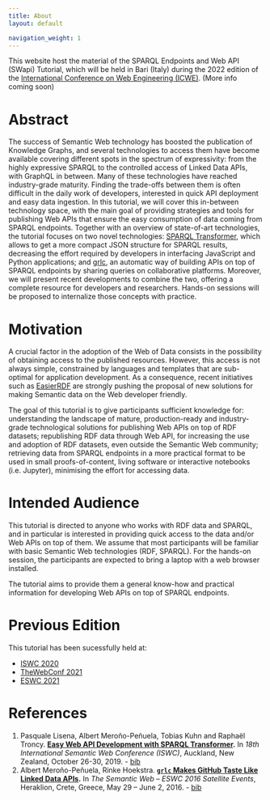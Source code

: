```yaml
---
title: About
layout: default

navigation_weight: 1
---
```


This website host the material of the SPARQL Endpoints and Web API (SWapi) Tutorial,
which will be held in Bari (Italy) during the 2022 edition of the [International Conference on Web Engineering (ICWE)](https://icwe2022.webengineering.org/). (More info coming soon)

<!-- The videos of this tutorial are available on [YouTube](https://www.youtube.com/playlist?list=PLSsFTlM4Tf905v1-mSsm1elWXOjDcANYP). -->

# Abstract
The success of Semantic Web technology has boosted the publication of Knowledge Graphs, and several technologies to access them have become available covering different spots in the spectrum of expressivity: from the highly expressive SPARQL to the controlled access of Linked Data APIs, with GraphQL in between. Many of these technologies have reached industry-grade maturity. Finding the trade-offs between them is often difficult in the daily work of developers, interested in quick API deployment and easy data ingestion. In this tutorial, we will cover this in-between technology space, with the main goal of providing strategies and tools for publishing Web APIs that ensure the easy consumption of data coming from SPARQL endpoints. Together with an overview of state-of-art technologies, the tutorial focuses on two novel technologies: [SPARQL Transformer](https://github.com/D2KLab/sparql-transformer), which allows to get a more compact JSON structure for SPARQL results, decreasing the effort required by developers in interfacing JavaScript and Python applications; and [grlc](http://grlc.io/), an automatic way of building APIs on top of SPARQL endpoints by sharing queries on collaborative platforms. Moreover, we will present recent developments to combine the two, offering a complete resource for developers and researchers. Hands-on sessions will be proposed to internalize those concepts with practice.

# Motivation

A crucial factor in the adoption of the Web of Data consists in the possibility of obtaining access to the published resources. However, this access is not always simple, constrained by languages and templates that are sub-optimal for application development. As a consequence, recent initiatives such as [EasierRDF](https://github.com/w3c/EasierRDF) are strongly pushing the proposal of new solutions for making Semantic data on the Web developer friendly.

The goal of this tutorial is to give participants sufficient knowledge for:
understanding the landscape of mature, production-ready and industry-grade technological solutions for publishing Web APIs on top of RDF datasets;
republishing RDF data through Web API, for increasing the use and adoption of RDF datasets, even outside the Semantic Web community;
retrieving data from SPARQL endpoints in a more practical format to be used in small proofs-of-content, living software or interactive notebooks (i.e. Jupyter), minimising the effort for accessing data.

# Intended Audience

This tutorial is directed to anyone who works with RDF data and SPARQL, and in particular is interested in providing quick access to the data and/or Web APIs on top of them. We assume that most participants will be familiar with basic Semantic Web technologies (RDF, SPARQL). For the hands-on session, the participants are expected to bring a laptop with a web browser installed.

The tutorial aims to provide them a general know-how and practical information for developing Web APIs on top of SPARQL endpoints.


# Previous Edition

This tutorial has been sucessfully held at:
- [ISWC 2020](https://iswc2020.semanticweb.org/program/tutorials/)
- [TheWebConf 2021](https://www2021.thewebconf.org/program/tutorials/)
- [ESWC 2021](https://2021.eswc-conferences.org/workshops-tutorials/)


# References

1. Pasquale Lisena, Albert Meroño-Peñuela, Tobias Kuhn and Raphaël Troncy. **[Easy Web API Development with SPARQL Transformer](http://www.eurecom.fr/en/publication/5927/download/data-publi-5927.pdf).** In *18th International Semantic Web Conference (ISWC)*, Auckland, New Zealand, October 26-30, 2019. - [bib](./bib/lisena2019easyweb.bib)
1. Albert Meroño-Peñuela, Rinke Hoekstra. **[`grlc` Makes GitHub Taste Like Linked Data APIs](http://ceur-ws.org/Vol-1629/paper7.pdf).** In *The Semantic Web – ESWC 2016 Satellite Events*, Heraklion, Crete, Greece, May 29 – June 2, 2016. - [bib](./bib/merono2016grlc.bib)
